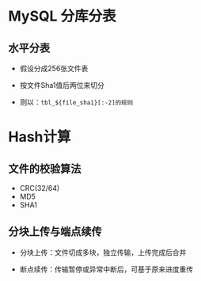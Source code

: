# MySQL 分库分表

## 水平分表

- 假设分成256张文件表

- 按文件Sha1值后两位来切分

- 则以：`tbl_${file_sha1}[:-2]的规则`

# Hash计算

## 文件的校验算法

- CRC(32/64)
- MD5
- SHA1

## 分块上传与端点续传

- 分块上传：文件切成多块，独立传输，上传完成后合并

- 断点续传：传输暂停或异常中断后，可基于原来进度重传

